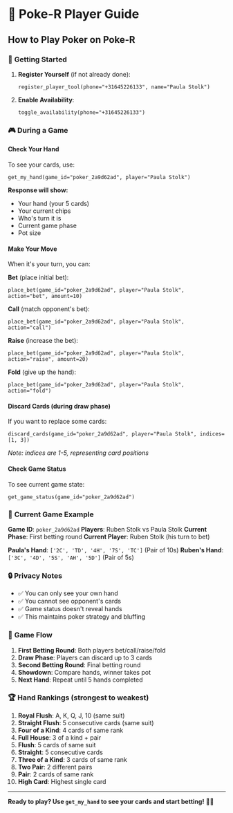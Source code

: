 # 🎲 Poke-R Player Guide

## How to Play Poker on Poke-R

### 🎯 **Getting Started**

1. **Register Yourself** (if not already done):
   ```
   register_player_tool(phone="+31645226133", name="Paula Stolk")
   ```

2. **Enable Availability**:
   ```
   toggle_availability(phone="+31645226133")
   ```

### 🎮 **During a Game**

#### **Check Your Hand**
To see your cards, use:
```
get_my_hand(game_id="poker_2a9d62ad", player="Paula Stolk")
```

**Response will show:**
- Your hand (your 5 cards)
- Your current chips
- Who's turn it is
- Current game phase
- Pot size

#### **Make Your Move**
When it's your turn, you can:

**Bet** (place initial bet):
```
place_bet(game_id="poker_2a9d62ad", player="Paula Stolk", action="bet", amount=10)
```

**Call** (match opponent's bet):
```
place_bet(game_id="poker_2a9d62ad", player="Paula Stolk", action="call")
```

**Raise** (increase the bet):
```
place_bet(game_id="poker_2a9d62ad", player="Paula Stolk", action="raise", amount=20)
```

**Fold** (give up the hand):
```
place_bet(game_id="poker_2a9d62ad", player="Paula Stolk", action="fold")
```

#### **Discard Cards** (during draw phase)
If you want to replace some cards:
```
discard_cards(game_id="poker_2a9d62ad", player="Paula Stolk", indices=[1, 3])
```
*Note: indices are 1-5, representing card positions*

#### **Check Game Status**
To see current game state:
```
get_game_status(game_id="poker_2a9d62ad")
```

### 🎯 **Current Game Example**

**Game ID**: `poker_2a9d62ad`
**Players**: Ruben Stolk vs Paula Stolk
**Current Phase**: First betting round
**Current Player**: Ruben Stolk (his turn to bet)

**Paula's Hand**: `['2C', 'TD', '4H', '7S', 'TC']` (Pair of 10s)
**Ruben's Hand**: `['3C', '4D', '5S', 'AH', '5D']` (Pair of 5s)

### 🔒 **Privacy Notes**

- ✅ You can only see your own hand
- ✅ You cannot see opponent's cards
- ✅ Game status doesn't reveal hands
- ✅ This maintains poker strategy and bluffing

### 🎲 **Game Flow**

1. **First Betting Round**: Both players bet/call/raise/fold
2. **Draw Phase**: Players can discard up to 3 cards
3. **Second Betting Round**: Final betting round
4. **Showdown**: Compare hands, winner takes pot
5. **Next Hand**: Repeat until 5 hands completed

### 🏆 **Hand Rankings** (strongest to weakest)

1. **Royal Flush**: A, K, Q, J, 10 (same suit)
2. **Straight Flush**: 5 consecutive cards (same suit)
3. **Four of a Kind**: 4 cards of same rank
4. **Full House**: 3 of a kind + pair
5. **Flush**: 5 cards of same suit
6. **Straight**: 5 consecutive cards
7. **Three of a Kind**: 3 cards of same rank
8. **Two Pair**: 2 different pairs
9. **Pair**: 2 cards of same rank
10. **High Card**: Highest single card

---

**Ready to play? Use `get_my_hand` to see your cards and start betting!** 🎲✨
